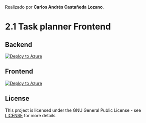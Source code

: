 Realizado por **Carlos Andrés Castañeda Lozano**.
# 2.1 Task planner Frontend
## Backend
[![Deploy to Azure](https://aka.ms/deploytoazurebutton)](http://taskplanner.westeurope.azurecontainer.io:8080/)
## Frontend
[![Deploy to Azure](https://aka.ms/deploytoazurebutton)](https://taskplannerfront.z6.web.core.windows.net/)
## License
This project is licensed under the GNU General Public License - see [LICENSE](LICENSE) for more details.

